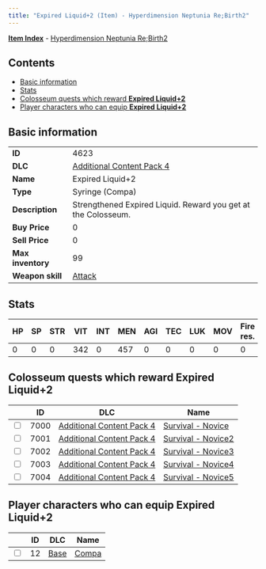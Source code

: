 ```yaml
---
title: "Expired Liquid+2 (Item) - Hyperdimension Neptunia Re;Birth2"
---
```


[**Item Index**](/neptunia/rb2/item/index.html) - [Hyperdimension Neptunia Re;Birth2](/neptunia/rb2)

## Contents

- [Basic information](#basic-information)
- [Stats](#stats)
- [Colosseum quests which reward **Expired Liquid+2**](#colosseum-quests-which-reward-expired-liquid-2)
- [Player characters who can equip **Expired Liquid+2**](#player-characters-who-can-equip-expired-liquid-2)

## Basic information

|   |   |
| -- | -- |
| **ID** | 4623 |
| **DLC** | [Additional Content Pack 4](/neptunia/rb2/dlc/12-pack4.html) |
| **Name** | Expired Liquid+2 |
| **Type** | Syringe (Compa) |
| **Description** | Strengthened Expired Liquid. Reward you get at the Colosseum. |
| **Buy Price** | 0 |
| **Sell Price** | 0 |
| **Max inventory** | 99 |
| **Weapon skill** | [Attack](/neptunia/rb2/skill/0-1601-attack.html) |

## Stats

| HP | SP | STR | VIT | INT | MEN | AGI | TEC | LUK | MOV | Fire res. | Ice res. | Wind res. | Lightning res. |
| -- | -- | --- | --- | --- | --- | --- | --- | --- | --- | --------- | -------- | --------- | -------------- |
| 0 | 0 | 0 | 342 | 0 | 457 | 0 | 0 | 0 | 0 | 0 | 0 | 0 | 0 |

## Colosseum quests which reward **Expired Liquid+2**

|    | ID | DLC | Name |
| -- | -- | --- | ---- |
| <input type="checkbox" id="rb2-colosseum-12-7000" class="trackbox" /> | 7000 | [Additional Content Pack 4](/neptunia/rb2/dlc/12-pack4.html) | [Survival - Novice](/neptunia/rb2/colosseum/12-7000-survival-novice.html) |
| <input type="checkbox" id="rb2-colosseum-12-7001" class="trackbox" /> | 7001 | [Additional Content Pack 4](/neptunia/rb2/dlc/12-pack4.html) | [Survival - Novice2](/neptunia/rb2/colosseum/12-7001-survival-novice2.html) |
| <input type="checkbox" id="rb2-colosseum-12-7002" class="trackbox" /> | 7002 | [Additional Content Pack 4](/neptunia/rb2/dlc/12-pack4.html) | [Survival - Novice3](/neptunia/rb2/colosseum/12-7002-survival-novice3.html) |
| <input type="checkbox" id="rb2-colosseum-12-7003" class="trackbox" /> | 7003 | [Additional Content Pack 4](/neptunia/rb2/dlc/12-pack4.html) | [Survival - Novice4](/neptunia/rb2/colosseum/12-7003-survival-novice4.html) |
| <input type="checkbox" id="rb2-colosseum-12-7004" class="trackbox" /> | 7004 | [Additional Content Pack 4](/neptunia/rb2/dlc/12-pack4.html) | [Survival - Novice5](/neptunia/rb2/colosseum/12-7004-survival-novice5.html) |

## Player characters who can equip **Expired Liquid+2**

|    | ID | DLC | Name |
| -- | -- | --- | ---- |
| <input type="checkbox" id="rb2-player-0-12" class="trackbox" /> | 12 | [Base](/neptunia/rb2/dlc/0-base.html) | [Compa](/neptunia/rb2/player/0-12-compa.html) |